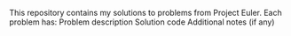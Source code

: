 This repository contains my solutions to problems from Project Euler.
Each problem has:
Problem description
Solution code
Additional notes (if any)
